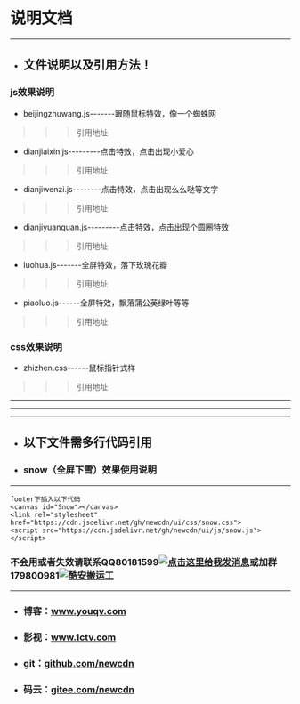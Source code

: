 # 说明文档

----

* ## 文件说明以及引用方法！

### js效果说明
* beijingzhuwang.js-------跟随鼠标特效，像一个蜘蛛网
>>>引用地址<script src="https://cdn.jsdelivr.net/gh/newcdn/ui/js/beijingzhuwang.js"></script>
* dianjiaixin.js---------点击特效，点击出现小爱心
>>>引用地址<script src="https://cdn.jsdelivr.net/gh/newcdn/ui/dianjiaixin.js"></script>
* dianjiwenzi.js--------点击特效，点击出现么么哒等文字
>>>引用地址<script src="https://cdn.jsdelivr.net/gh/newcdn/ui/js/dianjiwenzi.js"></script>
* dianjiyuanquan.js---------点击特效，点击出现个圆圈特效
>>>引用地址<script src="https://cdn.jsdelivr.net/gh/newcdn/ui/js/dianjiyuanquan.js"></script>
* luohua.js-------全屏特效，落下玫瑰花瓣
>>>引用地址<script src="https://cdn.jsdelivr.net/gh/newcdn/ui/js/luohua.js"></script>
* piaoluo.js------全屏特效，飘落蒲公英绿叶等等
>>>引用地址<script src="https://cdn.jsdelivr.net/gh/newcdn/ui/js/piaoluo.js"></script>

### css效果说明
* zhizhen.css------鼠标指针式样
>>>引用地址<link rel="stylesheet" href="https://cdn.jsdelivr.net/gh/newcdn/ui/css/zhizhen.css">

------
********
------
* ## 以下文件需多行代码引用

* ### snow（全屏下雪）效果使用说明
------
```
footer下插入以下代码
<canvas id="Snow"></canvas>
<link rel="stylesheet" href="https://cdn.jsdelivr.net/gh/newcdn/ui/css/snow.css">
<script src="https://cdn.jsdelivr.net/gh/newcdn/ui/js/snow.js"></script>
```

### 不会用或者失效请联系QQ80181599<a target="_blank" href="http://wpa.qq.com/msgrd?v=3&uin=80181599&site=qq&menu=yes"><img border="0" src="http://wpa.qq.com/pa?p=2:80181599:51" alt="点击这里给我发消息" title="点击这里给我发消息"/></a>或加群179800981<a target="_blank" href="//shang.qq.com/wpa/qunwpa?idkey=51603ad39bf5189e1016a8a01fb65673b576bbaad237e72ea9a0ffc42b806d28"><img border="0" src="//pub.idqqimg.com/wpa/images/group.png" alt="酷安搬运工" title="酷安搬运工"></a>
- - - - - - - - - - - - - - - - 
* ### 博客：<a href=//www.youqv.com target="_blank">www.youqv.com</a>
* ### 影视：<a href=//www.1ctv.com target="_blank">www.1ctv.com</a>
* ### git：<a href=//github.com/newcdn target="_blank">github.com/newcdn</a>
* ### 码云：<a href=//gitee.com/newcdn target="_blank">gitee.com/newcdn</a>










